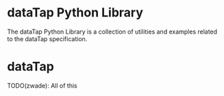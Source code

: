 # dataTap Python Library

The dataTap Python Library is a collection of utilities and examples
related to the dataTap specification.

# dataTap

TODO(zwade): All of this

